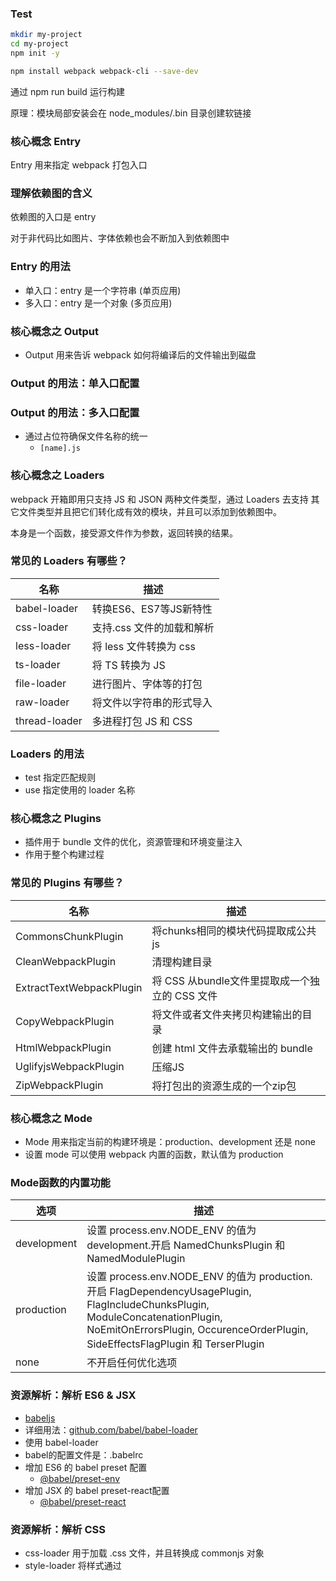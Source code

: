 ### Test

```sh
mkdir my-project
cd my-project
npm init -y

npm install webpack webpack-cli --save-dev
```

通过 npm run build 运行构建

原理：模块局部安装会在 node_modules/.bin 目录创建软链接 

### 核心概念 Entry

Entry 用来指定 webpack 打包入口

### 理解依赖图的含义

依赖图的入口是 entry

对于非代码比如图片、字体依赖也会不断加入到依赖图中

### Entry 的用法
* 单入口：entry 是一个字符串 (单页应用)
* 多入口：entry 是一个对象 (多页应用)

### 核心概念之 Output
* Output 用来告诉 webpack 如何将编译后的文件输出到磁盘

### Output 的用法：单入口配置

### Output 的用法：多入口配置
* 通过占位符确保文件名称的统一
  * `[name].js`

### 核心概念之 Loaders
webpack 开箱即用只支持 JS 和 JSON 两种文件类型，通过 Loaders 去支持
其它文件类型并且把它们转化成有效的模块，并且可以添加到依赖图中。

本身是一个函数，接受源文件作为参数，返回转换的结果。

### 常见的 Loaders 有哪些？
|名称|描述|
|---|----|
|babel-loader|转换ES6、ES7等JS新特性|
|css-loader|支持.css 文件的加载和解析|
|less-loader|将 less 文件转换为 css|
|ts-loader|将 TS 转换为 JS|
|file-loader|进行图片、字体等的打包|
|raw-loader|将文件以字符串的形式导入|
|thread-loader|多进程打包 JS 和 CSS|

### Loaders 的用法
* test 指定匹配规则
* use 指定使用的 loader 名称

### 核心概念之 Plugins
* 插件用于 bundle 文件的优化，资源管理和环境变量注入
* 作用于整个构建过程

### 常见的 Plugins 有哪些？
|名称|描述|
|---|----|
|CommonsChunkPlugin|将chunks相同的模块代码提取成公共js|
|CleanWebpackPlugin|清理构建目录|
|ExtractTextWebpackPlugin|将 CSS 从bundle文件里提取成一个独立的 CSS 文件|
|CopyWebpackPlugin|将文件或者文件夹拷贝构建输出的目录|
|HtmlWebpackPlugin|创建 html 文件去承载输出的 bundle|
|UglifyjsWebpackPlugin|压缩JS|
|ZipWebpackPlugin|将打包出的资源生成的一个zip包|

### 核心概念之 Mode
* Mode 用来指定当前的构建环境是：production、development 还是 none
* 设置 mode 可以使用 webpack 内置的函数，默认值为 production

### Mode函数的内置功能
|选项|描述|
|---|----|
|development|设置 process.env.NODE_ENV 的值为 development.开启 NamedChunksPlugin 和 NamedModulePlugin|
|production|设置 process.env.NODE_ENV 的值为 production.开启 FlagDependencyUsagePlugin, FlagIncludeChunksPlugin, ModuleConcatenationPlugin, NoEmitOnErrorsPlugin, OccurenceOrderPlugin, SideEffectsFlagPlugin 和 TerserPlugin|
|none|不开启任何优化选项|

### 资源解析：解析 ES6 & JSX
* [babeljs](https://babeljs.io/docs/en/)
* 详细用法：[github.com/babel/babel-loader](https://github.com/babel/babel-loader)
* 使用 babel-loader
* babel的配置文件是：.babelrc
* 增加 ES6 的 babel preset 配置
  * [@babel/preset-env](https://babeljs.io/docs/en/babel-preset-env)
* 增加 JSX 的 babel preset-react配置
  * [@babel/preset-react](https://babeljs.io/docs/en/babel-preset-react)

### 资源解析：解析 CSS
* css-loader 用于加载 .css 文件，并且转换成 commonjs 对象
* style-loader 将样式通过 <style> 标签插入到 head 中
* [style-loader](https://github.com/webpack-contrib/style-loader)
* [css-loader](https://github.com/webpack-contrib/css-loader)

### 资源解析：解析 Less 和 Sass
* [less-loader](https://github.com/webpack-contrib/less-loader)
  * The less-loader requires less as peerDependency.
* [sass-loader](https://github.com/webpack-contrib/sass-loader)
  * The sass-loader requires you to install either Node Sass or Dart Sass on your own (more documentation you can find below). 

### 资源解析：解析图片
* [file-loader](https://github.com/webpack-contrib/file-loader)
* 用于处理文件

### 资源解析：解析字体
* file-loader 也可以解析字体

### 资源解析：使用 url-loader
* url-loader 也可以处理图片和字体
* 可以设置较小资源自动 base64
* [url-loader](https://github.com/webpack-contrib/url-loader)

### Webpack 中的文件监听
* 文件监听是在发现源码变化时，自动重新构建出新的输出文件
* webpack 开启监听模式，有两种方式
  * 启动 webpack 命令时，带上 --watch 参数
  * 在配置 webpack.config.js 中设置 watch:true
  * 唯一缺陷：每次需要手动刷新浏览器

### 文件监听的原理分析
* 轮询判断文件的最后编辑时间
* 某个文件发生了变化，并不会立刻告诉监听者，而是先缓存起来，等 aggregateTimeout
```js
module.export = {
  // 默认为 false, 也就是不监听
  watch: true
  // 只有开启监听模式，watchOptions 才有意义
  watchOptions: {
    //默认为空，不监听的文件或文件夹，支持正则匹配
    ignored: /node_modules/,
    //监听到变化后会等 300ms 再去执行，默认 300ms 
    aggregateTimeout: 300,
    // 判断文件是否发生变化是通过不停询问系统指定文件有没有变化实现的，默认每秒问 1000 次
    poll: 1000
  }
}
```

### 热更新: webpack-dev-server
* WDS 不刷新浏览器
* WDS 不输出文件，而是放在内存中
* 使用 HotModuleReplacementPlugin 插件
* [hot-module-replacement](https://webpack.js.org/guides/hot-module-replacement/)

### 热更新: 使用 webpack-dev-middleware
* WDM 将 webpack 输出的文件传输给服务器
* 适用于灵活的定制场景

### 热更新的原理分析
* Webpack Compile: 将 JS 编译成 Bundle
* HMR Server: 将热更新的文件输出给 HMR Runtime
* Bundle Server: 提供文件在浏览器中的访问
* HMR Runtime: 会被注入到浏览器，更新文件变化
* bundle.js: 构建输出的文件

### 什么是文件指纹
* 打包后输出的文件名的后缀
* 版本管理
* 对于没有修改的文件，也可以继续使用

### 文件指纹如何生成
* Hash: 和整个项目的构建相关，只要项目文件有修改，整个项目构建的 hash 值就会更改
* Chunkhash：和 webpack 打包的 chunk 有关，不同的 entry 会有不同的 chunkhash 值
* Contenthash: 根据文件内容来定义 hash，文件内容不变，则 contenthash 不变 

### JS 的文件指纹设置
* 设置 output 的 filename, 使用 [chunkhash]

### CSS 的文件指纹设置
* 设置 MiniCssExtractPlugin 的 filename, 使用 [contenthash]
* [mini-css-extract-plugin](https://github.com/webpack-contrib/mini-css-extract-plugin)

### 图片的文件指纹设置
* 设置 file-loader 的name，使用 [hash]

|占位符名称|含义|
|---|----|
|[ext]|资源后缀名|
|[name]|文件名称|
|[path]|文件的相对路径|
|[folder]|文件所在的文件夹|
|[name]|文件名称|
|[contenthash]|文件的内容hash, 默认是 md5 生成|
|[hash]|文件的内容hash, 默认是 md5 生成|
|[emoji]|一个随机的指代文件内容的 emoj|


### 代码压缩
* HTML 压缩
* CSS 压缩
* JS 压缩

### JS 文件的压缩
* 内置了 uglifyjs-webpack-plugin

### CSS 文件的压缩
* 使用 optimize-css-assets-webpack-plugin
  * [optimize-css-assets-webpack-plugin](https://github.com/NMFR/optimize-css-assets-webpack-plugin)
* 同时使用 cssnano

### html 文件的压缩
* 修改 html-webpack-plugin，设置压缩参数
  * [html-webpack-plugin](https://github.com/jantimon/html-webpack-plugin)

### 自动清理构建目录
* 避免构建前每次都需要手动删除 dist
* 使用 [clean-webpack-plugin](https://github.com/johnagan/clean-webpack-plugin)
  * 默认删除 output 指定的目录

### CSS3 的属性为什么需要前缀？
* Trident(-ms)
* Geko(-moz)
* Webkit(-webkit)
* Presto(-o)

### PostCSS 插件 autoprefixer 自动补齐 CSS3 前缀
* [https://github.com/postcss/postcss](https://github.com/postcss/postcss)
* [https://postcss.org](https://postcss.org)
* 使用 autoprefixer
* 根据 Can I Use 规则[Can I Use](https://caniuse.com)

### rem 是什么？
* W3C 对 rem 的定义：font-size of the root element
* rem 和 px 的对比
  * rem 是相对单位
  * px 是绝对单位

### 移动端 CSS px 自动转换成 rem
* 使用 [px2rem-loader](https://github.com/Jinjiang/px2rem-loader)
* 页面渲染时计算根元素的 font-size 值
  * 可以使用手淘的 [lib-flexible](https://github.com/amfe/lib-flexible) 库

### 资源内联的意义
* 代码层面
  * 页面框架的初始化版本
  * 上报相关打点
  * css 内联避免页面闪动
* 请求层面：减少 HTTP 网络请求
  * 小图片或者字体内联(url-loader)

### HTML 和 JS 的内联
* raw-loader(0.5.1) 内联 html
  * ${ require('raw-loader!./meta.html') }
* raw-loader 内联 js
  * <script>${ require('raw-loader!../../node_modules/lib-flexible/flexible.js') }</script>

### CSS 内联
* 方案一：借助 style-loader
* 方案二：html-inline-css-webpack-plugin

### 多页面应用(MPA)概念
* 每一次页面跳转的时候，后台服务器都会返回一个新的 html 文档，这种类型的网站也就是多页网站，也叫做多页应用。

### 多页面打包思路
* 每个页面对应一个 entry，一个 html-webpack-plugin
* 缺点：每次新增或删除页面需要改 webpack 配置

### 多页面打包通用方案
* 动态获取 entry 和设置 html-webpack-plugin 数量
* 利用 glob.sync 
  * [Glob](https://github.com/isaacs/node-glob)
  * entry: glob.sync(path.join(__dirname, './src/*/index.js')),

### 使用 sourcemap
* 作用：通过 source map 定位到源码
  * source map科普文：[JavaScript Source Map 详解](http://www.ruanyifeng.com/blog/2013/01/javascript_source_map.html)

* 开发环境开启，线上环境关闭
 * 线上排查问题的时候可以将 sourcemap 上传到错误监控系统里面去

### Source map 关键字
* eval: 使用 eval 包裹模块代码
* source map: 产生 .map 文件
* cheap: 不包含列信息
* inline: 将 .map 作为 DataURL 嵌入，不单独生成 .map 文件
* module: 包含 loader 和 sourcemap

### Source Map 类型
[devtool](https://webpack.js.org/configuration/devtool/#devtool)

### 基础库的分离
* 思路：将 react、react-dom 基础包通过 cdn 引入，不打入 bundle 中
* 方法：使用 [html-webpack-externals-plugin](https://github.com/mmiller42/html-webpack-externals-plugin)

### 利用 SplitChunksPlugin 进行公共脚本分离
* Webpack4 内置，替代 CommonsChunkPlugin 插件
* chunks 参数说明
  * async 异步引入的库进行分离（默认）
  * initial 同步引入的库进行分离
  * all 所有引入的库进行分离（推荐）
* [SplitChunksPlugin](https://webpack.js.org/plugins/split-chunks-plugin/)
  * test: 匹配出需要分离的包
  * minChunks: 设置最小引用次数为 2 次
  * minSize：分离的包的体积大小（至少）

### tree shaking(摇树优化)
* 概念：1 个模块可能有多个方法，只要其中的某个方法使用到了
* 则整个文件都会被打到 bundle 里面去，tree shaking 就是
* 只把用到的方法打入 bundle，没用到的方法会 uglify 阶段被擦除掉

* 使用：webpack 默认支持，在 .babelrc 里设置 modules：false 即可
  * production mode 的情况下默认开启

* 要求：必须是 ES6 的语法，CJS 的方式不支持

### DCE(Elimination)
* 代码不会被执行，不可到达
* 代码执行结果不会被用到
* 代码只会影响死变量（只写不读）

### Tree-shaking 原理
* 利用 ES6 模块的特点
  * 只能作为模块顶层的语句出现
  * import 的模块名只能是字符串常量
  * import binding 是 immutable 的
代码擦除：uglify 阶段删除无用代码

### 现象：构建后的代码存在大量闭包代码
* 会导致什么问题
  * 大量函数闭包包裹代码，导致代码体积增大（模块越多越明显）
  * 运行代码时创建的函数作用域越多，内存开销大

### 模块转换分析
* 结论
  * 被 webpack 转换后的模块会带上一层包裹
  * import 会被转换成 __webpack_require

### 进一步分析 webpack 的模块机制
* 打包出来的是一个 IIFE（匿名闭包）
* modules 是一个数组，每一项是一个模块初始化函数
* __webpack_require 用来加载模块，返回 module.exports
* 通过 WEBPACK_REQUIER_METHOD(0) 启动程序

### Scope Hoisting 原理
* 原理：将所有模块的代码按照引用顺序放在一个函数作用域里，然后适当的重命名一些变量以防止变量名的冲突
* 对比：通过 scope hoisting 可以减少函数声明代码和内存开销

### Scope Hoisting 使用
* webpack mode 为 production 默认开启
* 必须是 ES6 语法，CJS 不支持
* new webpack.optimize.ModuleConcatenationPlugin()--> webpack 4 production mode 默认开启

### 代码分割的意义
* 对于大型的 Web 应用来讲，将所有的代码都放在一个文件中显然是不够有效的，特别是当你的某些代码块是在某些特殊的时候才会被使用到。webpack 有个功能是将你的代码分割成 chunks (语块)，当代码运行到需要它们的时候再进行加载。
* 适用场景
  * 抽离相同代码到一个共享块
  * 脚本懒加载，使得初始下载的代码更小

### 懒加载 JS 脚本的方式
* CommonJS: require.entrue
* ES6：动态 import (目前还没有原生支持，需要 babel 转换)

### 如何使用动态 import?
* 安装 babel 插件
* [@babel/plugin-syntax-dynamic-import](https://babeljs.io/docs/en/babel-plugin-syntax-dynamic-import)

### ESLint 如何执行落地？
* 和 CI/CD 系统集成
* 和 webpack 集成

### 本地开发阶段增加 precommit 钩子
* 安装 husky
* 增加 npm script, 通过 lint-staged 增量检查修改的文件

### Webpack 与 ESLint 集成
* 一开始就用了 ESLint
* 使用 eslint-loader, 构建时检查 JS 规范
* [eslint-config-airbnb](https://www.npmjs.com/package/eslint-config-airbnb)
* [eslint-loader](https://github.com/webpack-contrib/eslint-loader)
* [babel-eslint](https://github.com/babel/babel-eslint)

### Webpack 打包库和文件
* webpack 除了可以用来打包应用，也可以用来打包 js
* 实现一个大整数加法库的打包
  * 需要打包压缩版和非压缩版
  * 支持 AMD/CJS/ESM 模块引入
  * 可以直接通过 script 引入
  * library: 指定库的全局变量
  * libraryTarget: 支持库引入的方式
  * [output.libraryTarget](https://webpack.js.org/configuration/output/#outputlibrarytarget)
  * [terser-webpack-plugin](https://github.com/webpack-contrib/terser-webpack-plugin)

### Webpack ssr 打包存在的问题
* 浏览器的全局变量（Node.js 中没有 document, window)
  * 组件适配：将不兼容的组件根据打包环境进行适配
  * 请求适配：将 fetch 或者 ajax 发送请求的写法改成 isomorphic-fetch 或者 axios

* 样式问题（Node.js 无法解析 css）
  * 方案1：服务端打包通过 ignore-loader 忽略掉 CSS 解析
  * 方案2：将 style-loader 替换成 isomorphic-style-loader

### 如何解决样式不显示的问题
* 使用打包出来的浏览器端 html 为模版
* 设置占位符，动态插入组件

### 首屏数据如何处理
* 服务端获取数据
* 替换占位符

### 统计信息 stats
|Preset|Alternative|Description|
|---|----|----|
|"errors-only"|none|只在发生错误时输出|
|"minimal"|none|只在发生错误或有新的编译时输出|
|"none"|false|没有输出|
|"normal"|true|标准输出|
|"verbose"|none|全部输出|



